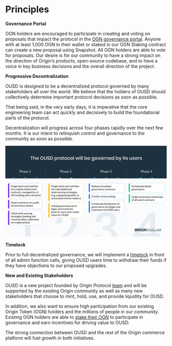 # Principles

**Governance Portal**

OGN holders are encouraged to participate in creating and voting on proposals that impact the protocol in the [OGN governance portal](https://vote.originprotocol.com). Anyone with at least 1,000 OGN in their wallet or staked in our OGN Staking contract can create a new proposal using Snapshot. All OGN holders are able to vote for proposals. Our desire is for our community to have a strong impact on the direction of Origin’s products, open-source codebase, and to have a voice in key business decisions and the overall direction of the project.

**Progressive Decentralization**

OUSD is designed to be a decentralized protocol governed by many stakeholders all over the world. We believe that the holders of OUSD should collectively determine important protocol decisions as soon as possible. 

That being said, in the very early days, it is imperative that the core engineering team can act quickly and decisively to build the foundational parts of the protocol.

Decentralization will progress across four phases rapidly over the next few months. It is our intent to relinquish control and governance to the community as soon as possible.

![](../.gitbook/assets/ousd_docs_graphics_2%20%283%29.png)

**Timelock**

Prior to full decentralized governance, we will implement a [timelock](../smart-contracts/api/timelock.md) in front of all admin function calls, giving OUSD users time to withdraw their funds if they have objections to our proposed upgrades.  

**New and Existing Stakeholders**

OUSD is a new project founded by Origin Protocol [team](www.originprotocol.com/team) and will be supported by the existing Origin community as well as many new stakeholders that choose to mint, hold, use, and provide liquidity for OUSD. 

In addition, we also want to ensure high participation from our existing Origin Token \(OGN\) holders and the millions of people in our community. Existing OGN holders are able to [stake their OGN](ogn-staking.md) to participate in governance and earn incentives for driving value to OUSD. 

The strong connection between OUSD and the rest of the Origin commerce platform will fuel growth in both initiatives.




